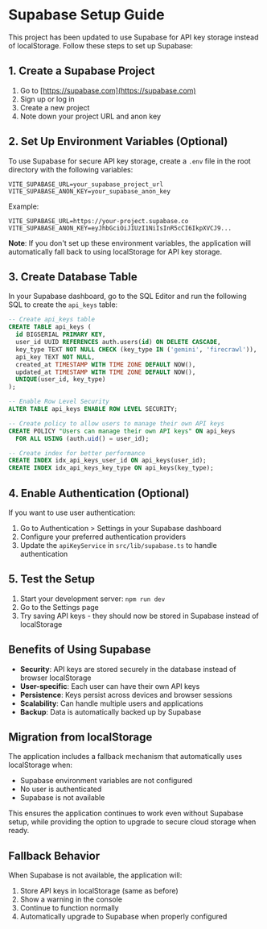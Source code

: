 # Supabase Setup Guide

This project has been updated to use Supabase for API key storage instead of localStorage. Follow these steps to set up Supabase:

## 1. Create a Supabase Project

1. Go to [https://supabase.com](https://supabase.com)
2. Sign up or log in
3. Create a new project
4. Note down your project URL and anon key

## 2. Set Up Environment Variables (Optional)

To use Supabase for secure API key storage, create a `.env` file in the root directory with the following variables:

```env
VITE_SUPABASE_URL=your_supabase_project_url
VITE_SUPABASE_ANON_KEY=your_supabase_anon_key
```

Example:
```env
VITE_SUPABASE_URL=https://your-project.supabase.co
VITE_SUPABASE_ANON_KEY=eyJhbGciOiJIUzI1NiIsInR5cCI6IkpXVCJ9...
```

**Note**: If you don't set up these environment variables, the application will automatically fall back to using localStorage for API key storage.

## 3. Create Database Table

In your Supabase dashboard, go to the SQL Editor and run the following SQL to create the `api_keys` table:

```sql
-- Create api_keys table
CREATE TABLE api_keys (
  id BIGSERIAL PRIMARY KEY,
  user_id UUID REFERENCES auth.users(id) ON DELETE CASCADE,
  key_type TEXT NOT NULL CHECK (key_type IN ('gemini', 'firecrawl')),
  api_key TEXT NOT NULL,
  created_at TIMESTAMP WITH TIME ZONE DEFAULT NOW(),
  updated_at TIMESTAMP WITH TIME ZONE DEFAULT NOW(),
  UNIQUE(user_id, key_type)
);

-- Enable Row Level Security
ALTER TABLE api_keys ENABLE ROW LEVEL SECURITY;

-- Create policy to allow users to manage their own API keys
CREATE POLICY "Users can manage their own API keys" ON api_keys
  FOR ALL USING (auth.uid() = user_id);

-- Create index for better performance
CREATE INDEX idx_api_keys_user_id ON api_keys(user_id);
CREATE INDEX idx_api_keys_key_type ON api_keys(key_type);
```

## 4. Enable Authentication (Optional)

If you want to use user authentication:

1. Go to Authentication > Settings in your Supabase dashboard
2. Configure your preferred authentication providers
3. Update the `apiKeyService` in `src/lib/supabase.ts` to handle authentication

## 5. Test the Setup

1. Start your development server: `npm run dev`
2. Go to the Settings page
3. Try saving API keys - they should now be stored in Supabase instead of localStorage

## Benefits of Using Supabase

- **Security**: API keys are stored securely in the database instead of browser localStorage
- **User-specific**: Each user can have their own API keys
- **Persistence**: Keys persist across devices and browser sessions
- **Scalability**: Can handle multiple users and applications
- **Backup**: Data is automatically backed up by Supabase

## Migration from localStorage

The application includes a fallback mechanism that automatically uses localStorage when:
- Supabase environment variables are not configured
- No user is authenticated
- Supabase is not available

This ensures the application continues to work even without Supabase setup, while providing the option to upgrade to secure cloud storage when ready.

## Fallback Behavior

When Supabase is not available, the application will:
1. Store API keys in localStorage (same as before)
2. Show a warning in the console
3. Continue to function normally
4. Automatically upgrade to Supabase when properly configured 